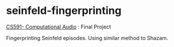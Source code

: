 seinfeld-fingerprinting
=======================

[CS591- Computational Audio](http://www.cs.bu.edu/~snyder/cs591/) :  Final Project 

Fingerprinting Seinfeld episodes. Using similar method to Shazam. 




